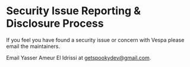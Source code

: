 # Security Issue Reporting & Disclosure Process

If you feel you have found a security issue or concern with Vespa please email the maintainers.

Email Yasser Ameur El Idrissi at <getspookydev@gmail.com>.
